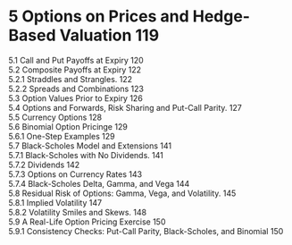 # 5 Options on Prices and Hedge-Based Valuation 119  

5.1 Call and Put Payoffs at Expiry 120   
5.2 Composite Payoffs at Expiry 122   
5.2.1 Straddles and Strangles. 122   
5.2.2 Spreads and Combinations 123   
5.3 Option Values Prior to Expiry 126   
5.4 Options and Forwards, Risk Sharing and Put-Call Parity. 127   
5.5 Currency Options 128   
5.6 Binomial Option Pricinge 129   
5.6.1 One-Step Examples 129   
5.7 Black-Scholes Model and Extensions 141   
5.7.1 Black-Scholes with No Dividends. 141   
5.7.2 Dividends 142   
5.7.3 Options on Currency Rates 143   
5.7.4 Black-Scholes Delta, Gamma, and Vega 144   
5.8 Residual Risk of Options: Gamma, Vega, and Volatility. 145   
5.8.1 Implied Volatility 147   
5.8.2 Volatility Smiles and Skews. 148   
5.9 A Real-Life Option Pricing Exercise 150   
5.9.1 Consistency Checks: Put-Call Parity, Black-Scholes, and Binomial 150  
